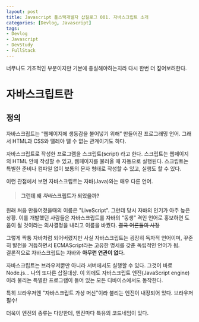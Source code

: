 ```yaml
---
layout: post
title: Javascript 풀스택개발자 삽질로그 001. 자바스크립트 소개 
categories: [Devlog, Javascript]
tags: 
- Devlog
- Javascript
- DevStudy
- FullStack
---
```


너무나도 기초적인 부분이지만 기본에 충실해야하는지라 다시 한번 더 짚어보려한다.

# 자바스크립트란

## 정의

자바스크립트는 “웹페이지에 생동감을 불어넣기 위해” 만들어진 프로그래밍 언어. 그래서 HTML과 CSS와 뗄레야 뗄 수 없는 관계이기도 하다.

자바스크립트로 작성한 프로그램을 스크립트(script) 라고 한다. 
스크립트는 웹페이지의 HTML 안에 작성할 수 있고, 웹페이지를 불러올 때 자동으로 실행된다.
스크립트는 특별한 준비나 컴파일 없이 보통의 문자 형태로 작성할 수 있고, 실행도 할 수 있다.

이런 관점에서 보면 자바스크립트는 자바(Java)와는 매우 다른 언어.

>#### 그런데 왜 *자바*스크립트가 되었을까?

원래 처음 만들어졌을때의 이름은 "LiveScript". 그런데 당시 자바의 인기가 아주 높은 상황. 이를 개발했던 사람들은 자바스크립트를 자바의 “동생” 격인 언어로 홍보하면 도움이 될 것이라는 의사결정을 내리고 이름을 바꿨다. ~~결국 어른들의 사정~~
 
그렇게 짝퉁 자바처럼 되어버렸지만 사실 자바스크립트는 굉장히 독자적 언어이며, 꾸준히 발전을 거듭하면서 ECMAScript라는 고유한 명세를 갖춘 독립적인 언어가 됨. 
<br>결론적으로 자바스크립트는 자바와 **아무런 연관이 없다.**


자바스크립트는 브라우저뿐만 아니라 서버에서도 실행할 수 있다. 그것이 바로 Node.js... 나의 또다른 삽질대상.
이 외에도 자바스크립트 엔진(JavaScript engine)이라 불리는 특별한 프로그램이 들어 있는 모든 디바이스에서도 동작한다.

특히 브라우저엔 "자바스크립트 가상 머신"이라 불리는 엔진이 내장되어 있다. 브라우저 필수!

더욱이 엔진의 종류는 다양한데, 엔진마다 특유의 코드네임이 있다.
